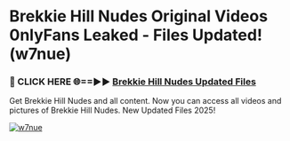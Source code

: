# Brekkie Hill Nudes Original Videos 0nlyFans Leaked - Files Updated! (w7nue)

<h3>🔴 CLICK HERE 🌐==►► <a href="https://tinyurl.com/yc6ubb5a" rel="nofollow">Brekkie Hill Nudes Updated Files</a></h3>

Get Brekkie Hill Nudes and all content. Now you can access all videos and pictures of Brekkie Hill Nudes. New Updated Files 2025!

[![w7nue](https://i.imgur.com/7eu0CRL.gif)](https://tinyurl.com/yc6ubb5a)
